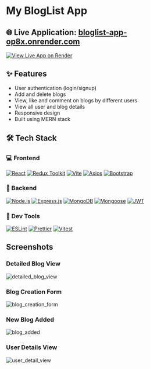 # My BlogList App
## 🌐 Live Application: [bloglist-app-op8x.onrender.com](https://bloglist-app-op8x.onrender.com)
[![View Live App on Render](https://img.shields.io/badge/Live%20App-Render-46E3B7?style=for-the-badge&logo=render)](https://bloglist-app-op8x.onrender.com)

## ✨ Features
- User authentication (login/signup)
- Add and delete blogs
- View, like and comment on blogs by different users
- View all user and blog details 
- Responsive design
- Built using MERN stack

## 🛠️ Tech Stack

### 💻 Frontend
[![React](https://img.shields.io/badge/-React-61DAFB?logo=react&logoColor=white&style=for-the-badge)](https://reactjs.org/)
[![Redux Toolkit](https://img.shields.io/badge/-Redux_Toolkit-764ABC?logo=redux&logoColor=white&style=for-the-badge)](https://redux-toolkit.js.org/)
[![Vite](https://img.shields.io/badge/-Vite-646CFF?logo=vite&logoColor=white&style=for-the-badge)](https://vitejs.dev/)
[![Axios](https://img.shields.io/badge/-Axios-5A29E4?logo=axios&logoColor=white&style=for-the-badge)](https://axios-http.com/)
[![Bootstrap](https://img.shields.io/badge/-Bootstrap-7952B3?logo=bootstrap&logoColor=white&style=for-the-badge)](https://getbootstrap.com/)


### 🔧 Backend
[![Node.js](https://img.shields.io/badge/-Node.js-339933?logo=node.js&logoColor=white&style=for-the-badge)](https://nodejs.org/)
[![Express.js](https://img.shields.io/badge/-Express.js-000000?logo=express&logoColor=white&style=for-the-badge)](https://expressjs.com/)
[![MongoDB](https://img.shields.io/badge/-MongoDB-47A248?logo=mongodb&logoColor=white&style=for-the-badge)](https://mongodb.com/)
[![Mongoose](https://img.shields.io/badge/-Mongoose-880000?logo=mongoose&logoColor=white&style=for-the-badge)](https://mongoosejs.com/)
[![JWT](https://img.shields.io/badge/-JWT-000000?logo=jsonwebtokens&logoColor=white&style=for-the-badge)](https://jwt.io/)

### 🧪 Dev Tools
[![ESLint](https://img.shields.io/badge/-ESLint-4B32C3?logo=eslint&logoColor=white&style=for-the-badge)](https://eslint.org/)
[![Prettier](https://img.shields.io/badge/-Prettier-F7B93E?logo=prettier&logoColor=white&style=for-the-badge)](https://prettier.io/)
[![Vitest](https://img.shields.io/badge/-Vitest-6E9F18?logo=vitest&logoColor=white&style=for-the-badge)](https://vitest.dev/)


## Screenshots
### Detailed Blog View
![detailed_blog_view](https://github.com/user-attachments/assets/53eb980e-6c50-4b0f-a842-4141039f12f4)

### Blog Creation Form
![blog_creation_form](https://github.com/user-attachments/assets/08626cdf-814f-44a1-8e83-55622e7a6e3a)

### New Blog Added
![blog_added](https://github.com/user-attachments/assets/f8359eeb-5473-4250-809f-d46be04795a0)

### User Details View
![user_detail_view](https://github.com/user-attachments/assets/b3b96f0e-5eeb-4a9e-847e-7e5710699b1c)
